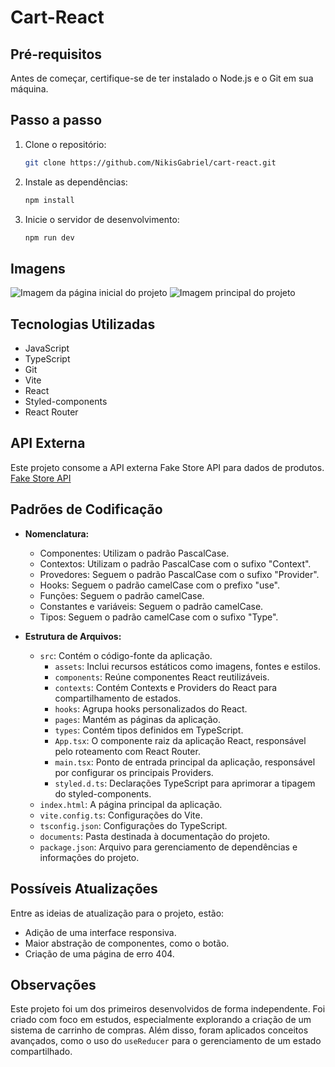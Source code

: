 # Cart-React

## Pré-requisitos

Antes de começar, certifique-se de ter instalado o Node.js e o Git em sua máquina.

## Passo a passo

1. Clone o repositório:

   ```bash
   git clone https://github.com/NikisGabriel/cart-react.git
   ```

2. Instale as dependências:

   ```bash
   npm install
   ```

3. Inicie o servidor de desenvolvimento:

   ```bash
   npm run dev
   ```

## Imagens

![Imagem da página inicial do projeto](https://github.com/NikisGabriel/cart-react/blob/main/documents/cart-app-home.png)
![Imagem principal do projeto](https://github.com/NikisGabriel/cart-react/blob/main/documents/cart-app.png)

## Tecnologias Utilizadas

- JavaScript
- TypeScript
- Git
- Vite
- React
- Styled-components
- React Router

## API Externa

Este projeto consome a API externa Fake Store API para dados de produtos. [Fake Store API](https://fakestoreapi.com/)

## Padrões de Codificação

- **Nomenclatura:**

  - Componentes: Utilizam o padrão PascalCase.
  - Contextos: Utilizam o padrão PascalCase com o sufixo "Context".
  - Provedores: Seguem o padrão PascalCase com o sufixo "Provider".
  - Hooks: Seguem o padrão camelCase com o prefixo "use".
  - Funções: Seguem o padrão camelCase.
  - Constantes e variáveis: Seguem o padrão camelCase.
  - Tipos: Seguem o padrão camelCase com o sufixo "Type".

- **Estrutura de Arquivos:**
  - `src`: Contém o código-fonte da aplicação.
    - `assets`: Inclui recursos estáticos como imagens, fontes e estilos.
    - `components`: Reúne componentes React reutilizáveis.
    - `contexts`: Contém Contexts e Providers do React para compartilhamento de estados.
    - `hooks`: Agrupa hooks personalizados do React.
    - `pages`: Mantém as páginas da aplicação.
    - `types`: Contém tipos definidos em TypeScript.
    - `App.tsx`: O componente raiz da aplicação React, responsável pelo roteamento com React Router.
    - `main.tsx`: Ponto de entrada principal da aplicação, responsável por configurar os principais Providers.
    - `styled.d.ts`: Declarações TypeScript para aprimorar a tipagem do styled-components.
  - `index.html`: A página principal da aplicação.
  - `vite.config.ts`: Configurações do Vite.
  - `tsconfig.json`: Configurações do TypeScript.
  - `documents`: Pasta destinada à documentação do projeto.
  - `package.json`: Arquivo para gerenciamento de dependências e informações do projeto.

## Possíveis Atualizações

Entre as ideias de atualização para o projeto, estão:

- Adição de uma interface responsiva.
- Maior abstração de componentes, como o botão.
- Criação de uma página de erro 404.

## Observações

Este projeto foi um dos primeiros desenvolvidos de forma independente. Foi criado com foco em estudos, especialmente explorando a criação de um sistema de carrinho de compras. Além disso, foram aplicados conceitos avançados, como o uso do `useReducer` para o gerenciamento de um estado compartilhado.
